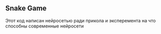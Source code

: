 ## Snake Game
Этот код написан нейросетью ради прикола и эксперемента на что способны современные нейросети
